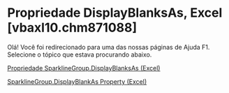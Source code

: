 
# Propriedade DisplayBlanksAs, Excel [vbaxl10.chm871088]

Olá! Você foi redirecionado para uma das nossas páginas de Ajuda F1. Selecione o tópico que estava procurando abaixo.

[Propriedade SparklineGroup.DisplayBlanksAs (Excel)](http://msdn.microsoft.com/library/58712bd4-3c91-151d-698f-7bff83865bc8%28Office.15%29.aspx)

[SparklineGroup.DisplayBlankAs Property (Excel)](http://msdn.microsoft.com/library/5f2157dc-3615-1a6c-f391-922974f862e6%28Office.15%29.aspx)

